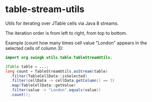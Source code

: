 # table-stream-utils
Utils for iterating over JTable cells via Java 8 streams.

The iteration order is from left to right, from top to bottom.

Example (count how many times cell value "London" appears in the selected cells of column 3):
```java
import org.swingk.utils.table.TableStreamUtils;

JTable table = ...;
long count = TableStreamUtils.asStream(table)
  .filter(TableCellData::isSelected)
  .filter(cellData -> cellData.getColumn() == 3)
  .map(TableCellData::getValue)
  .filter(value -> "London".equals(value))
  .count();
```
